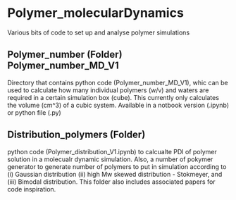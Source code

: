 # Polymer_molecularDynamics
Various bits of code to set up and analyse polymer simulations

## Polymer_number (Folder) Polymer_number_MD_V1
  Directory that contains python code (Polymer_number_MD_V1), whic can be used to calculate how many individual polymers (w/v) and waters are required in a certain simulation box (cube). This currently only calculates the volume (cm^3) of a cubic system. Available in a notbook version (.ipynb) or python file (.py)

## Distribution_polymers (Folder)
python code (Polymer_distribution_V1.ipynb) to calcualte PDI of polymer solution in a molecualr dynamic simulation. Also, a number of pokymer generator to generate number of polymers to put in simulation according to (i) Gaussian distribution (ii) high Mw skewed distribution - Stokmeyer, and (iii) Bimodal distribution. This folder also includes associated papers for code inspiration.
